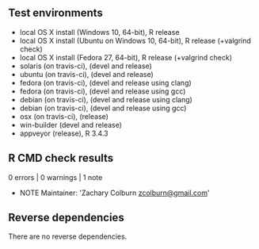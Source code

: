 ## Test environments
* local OS X install (Windows 10, 64-bit), R release
* local OS X install (Ubuntu on Windows 10, 64-bit), R release (+valgrind check)
* local OS X install (Fedora 27, 64-bit), R release (+valgrind check)
* solaris (on travis-ci), (devel and release)
* ubuntu (on travis-ci), (devel and release)
* fedora (on travis-ci), (devel and release using clang)
* fedora (on travis-ci), (devel and release using gcc)
* debian (on travis-ci), (devel and release using clang)
* debian (on travis-ci), (devel and release using gcc)
* osx (on travis-ci), (release)
* win-builder (devel and release)
* appveyor (release), R 3.4.3

## R CMD check results

0 errors | 0 warnings | 1 note

* NOTE Maintainer: 'Zachary Colburn <zcolburn@gmail.com>'


## Reverse dependencies

There are no reverse dependencies.

